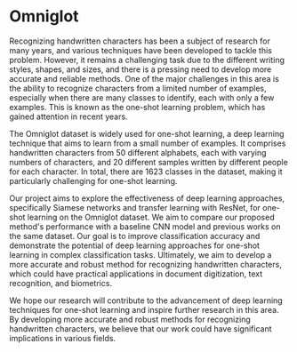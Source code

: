 # Omniglot

Recognizing handwritten characters has been a subject of research for many years, and various techniques have been developed to tackle this problem. However, it remains a challenging task due to the different writing styles, shapes, and sizes, and there is a pressing need to develop more accurate and reliable methods. One of the major challenges in this area is the ability to recognize characters from a limited number of examples, especially when there are many classes to identify, each with only a few examples. This is known as the one-shot learning problem, which has gained attention in recent years.

The Omniglot dataset is widely used for one-shot learning, a deep learning technique that aims to learn from a small number of examples. It comprises handwritten characters from 50 different alphabets, each with varying numbers of characters, and 20 different samples written by different people for each character. In total, there are 1623 classes in the dataset, making it particularly challenging for one-shot learning.

Our project aims to explore the effectiveness of deep learning approaches, specifically Siamese networks and transfer learning with ResNet, for one-shot learning on the Omniglot dataset. We aim to compare our proposed method's performance with a baseline CNN model and previous works on the same dataset. Our goal is to improve classification accuracy and demonstrate the potential of deep learning approaches for one-shot learning in complex classification tasks. Ultimately, we aim to develop a more accurate and robust method for recognizing handwritten characters, which could have practical applications in document digitization, text recognition, and biometrics.

We hope our research will contribute to the advancement of deep learning techniques for one-shot learning and inspire further research in this area. By developing more accurate and robust methods for recognizing handwritten characters, we believe that our work could have significant implications in various fields.
